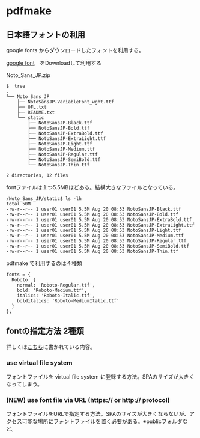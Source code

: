 # pdfmake

## 日本語フォントの利用

google fonts からダウンロードしたフォントを利用する。

[google font](https://fonts.google.com/noto/specimen/Noto+Sans+JP?subset=japanese)　をDownloadして利用する

Noto_Sans_JP.zip
```
$  tree 
.
└── Noto_Sans_JP
    ├── NotoSansJP-VariableFont_wght.ttf
    ├── OFL.txt
    ├── README.txt
    └── static
        ├── NotoSansJP-Black.ttf
        ├── NotoSansJP-Bold.ttf
        ├── NotoSansJP-ExtraBold.ttf
        ├── NotoSansJP-ExtraLight.ttf
        ├── NotoSansJP-Light.ttf
        ├── NotoSansJP-Medium.ttf
        ├── NotoSansJP-Regular.ttf
        ├── NotoSansJP-SemiBold.ttf
        └── NotoSansJP-Thin.ttf

2 directories, 12 files
```

fontファイルは１つ5.5MBほどある。結構大きなファイルとなっている。
```
/Noto_Sans_JP/static$ ls -lh 
total 50M
-rw-r--r-- 1 user01 user01 5.5M Aug 20 08:53 NotoSansJP-Black.ttf
-rw-r--r-- 1 user01 user01 5.5M Aug 20 08:53 NotoSansJP-Bold.ttf
-rw-r--r-- 1 user01 user01 5.5M Aug 20 08:53 NotoSansJP-ExtraBold.ttf
-rw-r--r-- 1 user01 user01 5.5M Aug 20 08:53 NotoSansJP-ExtraLight.ttf
-rw-r--r-- 1 user01 user01 5.5M Aug 20 08:53 NotoSansJP-Light.ttf
-rw-r--r-- 1 user01 user01 5.5M Aug 20 08:53 NotoSansJP-Medium.ttf
-rw-r--r-- 1 user01 user01 5.5M Aug 20 08:53 NotoSansJP-Regular.ttf
-rw-r--r-- 1 user01 user01 5.5M Aug 20 08:53 NotoSansJP-SemiBold.ttf
-rw-r--r-- 1 user01 user01 5.5M Aug 20 08:53 NotoSansJP-Thin.ttf
```
pdfmake で利用するのは４種類
```
fonts = {
  Roboto: {
    normal: 'Roboto-Regular.ttf',
    bold: 'Roboto-Medium.ttf',
    italics: 'Roboto-Italic.ttf',
    bolditalics: 'Roboto-MediumItalic.ttf'
  }
};
```

## fontの指定方法 2種類
詳しくは[こちら](https://pdfmake.github.io/docs/0.1/fonts/custom-fonts-client-side/)に書かれている内容。

### use virtual file system
フォントファイルを virtual file system に登録する方法。SPAのサイズが大きくなってしまう。

### (NEW) use font file via URL (https:// or http:// protocol)
フォントファイルをURLで指定する方法。SPAのサイズが大きくならないが、アクセス可能な場所にフォントファイルを置く必要がある。※publicフォルダなど。